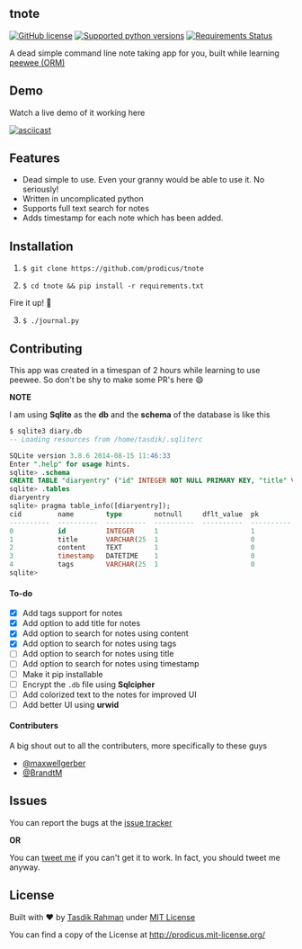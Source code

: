 ## tnote

[![GitHub license](https://img.shields.io/github/license/mashape/apistatus.svg)](https://img.shields.io/github/license/mashape/apistatus.svg) [![Supported python versions](https://img.shields.io/pypi/pyversions/Django.svg)]([![PyPI](https://img.shields.io/pypi/pyversions/Django.svg)]()) [![Requirements Status](https://requires.io/github/prodicus/tnote/requirements.svg?branch=master)](https://requires.io/github/prodicus/tnote/requirements/?branch=master)

A dead simple command line note taking app for you, built while learning [peewee (ORM)](https://github.com/coleifer/peewee)

## Demo

Watch a live demo of it working here

[![asciicast](https://asciinema.org/a/35224.png)](https://asciinema.org/a/35224)

## Features

- Dead simple to use. Even your granny would be able to use it. No seriously!
- Written in uncomplicated python
- Supports full text search for notes
- Adds timestamp for each note which has been added.

## Installation

1) `$ git clone https://github.com/prodicus/tnote`

2) `$ cd tnote && pip install -r requirements.txt`

Fire it up! :volcano:

3) `$ ./journal.py`

## Contributing

This app was created in a timespan of 2 hours while learning to use peewee. So don't be shy to make some PR's here :smile:

**NOTE**

I am using **Sqlite** as the **db** and the **schema** of the database is like this

```sql
$ sqlite3 diary.db 
-- Loading resources from /home/tasdik/.sqliterc

SQLite version 3.8.6 2014-08-15 11:46:33
Enter ".help" for usage hints.
sqlite> .schema
CREATE TABLE "diaryentry" ("id" INTEGER NOT NULL PRIMARY KEY, "title" VARCHAR(255) NOT NULL, "content" TEXT NOT NULL, "timestamp" DATETIME NOT NULL, "tags" VARCHAR(255) NOT NULL);
sqlite> .tables
diaryentry
sqlite> pragma table_info([diaryentry]);
cid         name        type        notnull     dflt_value  pk        
----------  ----------  ----------  ----------  ----------  ----------
0           id          INTEGER     1                       1         
1           title       VARCHAR(25  1                       0         
2           content     TEXT        1                       0         
3           timestamp   DATETIME    1                       0         
4           tags        VARCHAR(25  1                       0 
sqlite>
```

#### To-do
    
- [x] Add tags support for notes
- [x] Add option to add title for notes
- [x] Add option to search for notes using content
- [x] Add option to search for notes using tags
- [ ] Add option to search for notes using title
- [ ] Add option to search for notes using timestamp
- [ ] Make it pip installable
- [ ] Encrypt the `.db` file using **Sqlcipher**
- [ ] Add colorized text to the notes for improved UI
- [ ] Add better UI using **urwid**

#### Contributers

A big shout out to all the contributers, more specifically to these guys

- [@maxwellgerber](https://github.com/maxwellgerber)
- [@BrandtM](https://github.com/BrandtM)

## Issues

You can report the bugs at the [issue tracker](https://github.com/prodicus/tnote/issues)

**OR**

You can [tweet me](https://twitter.com/tasdikrahman) if you can't get it to work. In fact, you should tweet me anyway.

## License

Built with ♥ by [Tasdik Rahman](http://tasdikrahman.me) under [MIT License](http://prodicus.mit-license.org)

You can find a copy of the License at http://prodicus.mit-license.org/
